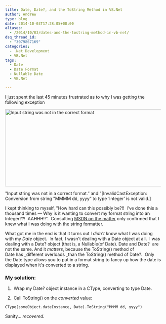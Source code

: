 ```yaml
---
title: Date, Date?, and the ToString Method in VB.Net
author: Andrew
type: blog
date: 2014-10-03T17:28:05+00:00
aliases:
  - /2014/10/03/dates-and-the-tostring-method-in-vb-net/
dsq_thread_id:
  - "3079867169"
categories:
  - .Net Development
  - VB.Net
tags:
  - Date
  - Date Format
  - Nullable Date
  - VB.Net

---
```

I just spent the last 45 minutes frustrated as to why I was getting the following exception

[<img class="alignnone size-large wp-image-5421" src="http://www.andrewcbancroft.com/wp-content/uploads/2014/10/Input-string-was-not-in-the-correct-format-1024x351.png" alt="Input string was not in the correct format" width="730" height="250" srcset="https://www.andrewcbancroft.com/wp-content/uploads/2014/10/Input-string-was-not-in-the-correct-format-1024x351.png 1024w, https://www.andrewcbancroft.com/wp-content/uploads/2014/10/Input-string-was-not-in-the-correct-format-300x102.png 300w, https://www.andrewcbancroft.com/wp-content/uploads/2014/10/Input-string-was-not-in-the-correct-format-1200x411.png 1200w, https://www.andrewcbancroft.com/wp-content/uploads/2014/10/Input-string-was-not-in-the-correct-format.png 1440w" sizes="(max-width: 730px) 100vw, 730px" />][1]

"Input string was not in a correct format.&#8221; and "[InvalidCastException: Conversion from string "MMMM dd, yyyy&#8221; to type &#8216;Integer' is not valid.]

I kept thinking to myself, "How hard can this possibly be?!!  I've done this a thousand times &#8212; Why is it wanting to convert my format string into an Integer??!  AAHHH!!&#8221;.  Consulting <a title="MSDN - Custom Date and Time Format Strings" href="http://msdn.microsoft.com/en-us/library/8kb3ddd4(v=vs.110).aspx?cs-save-lang=1&cs-lang=vb#code-snippet-1" target="_blank">MSDN on the matter</a> only confirmed that I knew what I was doing with the string formatter.

What got me in the end is that it turns out I _didn't_ know what I was doing with my _Date_ object.  In fact, I wasn't dealing with a <span class="theme:vs2012 lang:vbnet decode:true  crayon-inline">Date</span> object at all.  I was dealing with a <span class="theme:vs2012 lang:vbnet decode:true  crayon-inline ">Date?</span> object (that is, a <span class="theme:vs2012 lang:vbnet decode:true  crayon-inline">Nullable(of Date)</span>. <span class="theme:vs2012 lang:vbnet decode:true  crayon-inline">Date</span> and <span class="theme:vs2012 lang:vbnet decode:true  crayon-inline">Date?</span>  are not the same. And it _matters_, because the <span class="theme:vs2012 lang:vbnet decode:true  crayon-inline ">ToString()</span> method of <span class="theme:vs2012 lang:vbnet decode:true  crayon-inline">Date</span> has _different overloads _than the <span class="theme:vs2012 lang:vbnet decode:true  crayon-inline ">ToString()</span> method of <span class="theme:vs2012 lang:vbnet decode:true  crayon-inline">Date?</span>.  Only the <span class="theme:vs2012 lang:vbnet decode:true  crayon-inline">Date</span> type allows you to put in a format string to fancy up how the date is displayed when it's converted to a string.

### My solution:

1.  Wrap my <span class="theme:vs2012 lang:vbnet decode:true  crayon-inline ">Date?</span> object instance in a <span class="theme:vs2012 lang:vbnet decode:true  crayon-inline">CType</span>, converting to type <span class="theme:vs2012 lang:vbnet decode:true  crayon-inline">Date</span>.

2.  Call <span class="theme:vs2012 lang:vbnet decode:true  crayon-inline ">ToString()</span> on the _converted_ value:

```
CType(someObject.dateInstance, Date).ToString("MMMM dd, yyyy")
```

Sanity&#8230; _recovered._

 [1]: http://www.andrewcbancroft.com/wp-content/uploads/2014/10/Input-string-was-not-in-the-correct-format.png